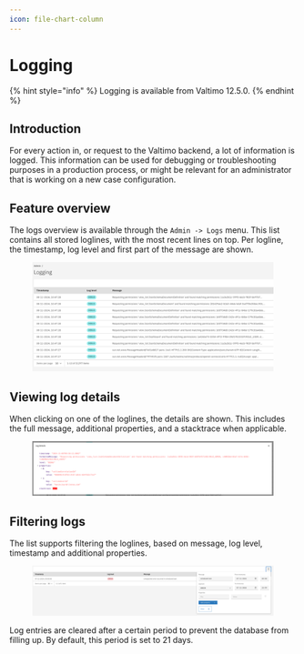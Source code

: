 ```yaml
---
icon: file-chart-column
---
```


# Logging

{% hint style="info" %}
Logging is available from Valtimo 12.5.0.
{% endhint %}

## Introduction

For every action in, or request to the Valtimo backend, a lot of information is logged. This information can be used for debugging or troubleshooting purposes in a production process, or might be relevant for an administrator that is working on a new case configuration.

## Feature overview

The logs overview is available through the `Admin -> Logs` menu. This list contains all stored loglines, with the most recent lines on top. Per logline, the timestamp, log level and first part of the message are shown.

<figure><img src="../../.gitbook/assets/image (49).png" alt=""><figcaption></figcaption></figure>

## Viewing log details

When clicking on one of the loglines, the details are shown. This includes the full message, additional properties, and a stacktrace when applicable.

<figure><img src="../../.gitbook/assets/image (50).png" alt=""><figcaption></figcaption></figure>

## Filtering logs

The list supports filtering the loglines, based on message, log level, timestamp and additional properties.&#x20;

<figure><img src="../../.gitbook/assets/image (51).png" alt=""><figcaption></figcaption></figure>

Log entries are cleared after a certain period to prevent the database from filling up. By default, this period is set to 21 days.

